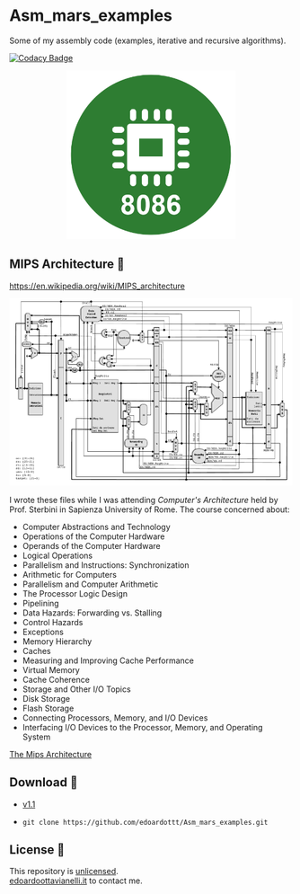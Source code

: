 # Asm_mars_examples
Some of my assembly code (examples, iterative and recursive algorithms).

[![Codacy Badge](https://api.codacy.com/project/badge/Grade/01b7f84f58384bad948b281f22f7b730)](https://www.codacy.com/manual/edoardottt/twitterBot?utm_source=github.com&amp;utm_medium=referral&amp;utm_content=edoardottt/twitterBot&amp;utm_campaign=Badge_Grade)

<div align="center"><img width="300" height="300" src="https://github.com/edoardottt/Asm_mars_examples/blob/master/resources/unnamed.png" /></div>


MIPS Architecture 💾
-------

https://en.wikipedia.org/wiki/MIPS_architecture

![cpuwithcompletepipeline](https://github.com/edoardottt/Asm_mars_examples/blob/master/resources/2020-02-10-101216_1366x768_scrot.png)

I wrote these files while I was attending *Computer's Architecture* held by Prof. Sterbini in Sapienza University of Rome.
The course concerned about:

- Computer Abstractions and Technology
- Operations of the Computer Hardware
- Operands of the Computer Hardware
- Logical Operations
- Parallelism and Instructions: Synchronization
- Arithmetic for Computers
- Parallelism and Computer Arithmetic
- The Processor Logic Design
- Pipelining
- Data Hazards: Forwarding vs. Stalling
- Control Hazards
- Exceptions
- Memory Hierarchy
- Caches
- Measuring and Improving Cache Performance
- Virtual Memory
- Cache Coherence
- Storage and Other I/O Topics
- Disk Storage
- Flash Storage
- Connecting Processors, Memory, and I/O Devices
- Interfacing I/O Devices to the Processor, Memory, and Operating System

[The Mips Architecture](https://github.com/edoardottt/Asm_mars_examples/blob/master/resources/CPU-con-pipeline-completa.pdf)


Download :satellite:
-------

- [v1.1](https://github.com/edoardottt/Asm_mars_examples/releases/tag/v1.1)

- `git clone https://github.com/edoardottt/Asm_mars_examples.git`

License 📝
-------

This repository is [unlicensed](https://github.com/edoardottt/Asm_mars_examples/blob/master/LICENSE).  
[edoardoottavianelli.it](https://www.edoardoottavianelli.it) to contact me.
